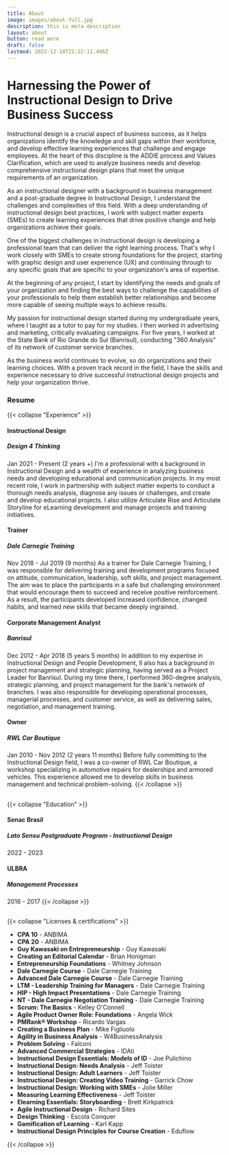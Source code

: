```yaml
---
title: About
image: images/about-full.jpg
description: this is meta description
layout: about
button: read more
draft: false
lastmod: 2022-12-18T21:22:11.496Z
---
```


# Harnessing the Power of Instructional Design to Drive Business Success

Instructional design is a crucial aspect of business success, as it helps organizations identify the knowledge and skill gaps within their workforce, and develop effective learning experiences that challenge and engage employees. At the heart of this discipline is the ADDIE process and Values Clarification, which are used to analyze business needs and develop comprehensive instructional design plans that meet the unique requirements of an organization.

As an instructional designer with a background in business management and a post-graduate degree in Instructional Design, I understand the challenges and complexities of this field. With a deep understanding of instructional design best practices, I work with subject matter experts (SMEs) to create learning experiences that drive positive change and help organizations achieve their goals.

One of the biggest challenges in instructional design is developing a professional team that can deliver the right learning process. That's why I work closely with SMEs to create strong foundations for the project, starting with graphic design and user experience (UX) and continuing through to any specific goals that are specific to your organization's area of expertise.

At the beginning of any project, I start by identifying the needs and goals of your organization and finding the best ways to challenge the capabilities of your professionals to help them establish better relationships and become more capable of seeing multiple ways to achieve results.

My passion for instructional design started during my undergraduate years, where I taught as a tutor to pay for my studies. I then worked in advertising and marketing, critically evaluating campaigns. For five years, I worked at the State Bank of Rio Grande do Sul (Banrisul), conducting "360 Analysis" of its network of customer service branches.

As the business world continues to evolve, so do organizations and their learning choices. With a proven track record in the field, I have the skills and experience necessary to drive successful instructional design projects and help your organization thrive.

### Resume

{{< collapse "Experience" >}}
#### Instructional Design
##### Design 4 Thinking
Jan 2021 - Present (2 years +)
I'm a professional with a background in Instructional Design and a wealth of experience in analyzing business needs and developing educational and communication projects. In my most recent role, I work in partnership with subject matter experts to conduct a thorough needs analysis, diagnose any issues or challenges, and create and develop educational projects. I also utilize Articulate Rise and Articulate Storyline for eLearning development and manage projects and training initiatives.

#### Trainer 
##### Dale Carnegie Training
Nov 2018 - Jul 2019 (9 months)
As a trainer for Dale Carnegie Training, I was responsible for delivering training and development programs focused on attitude, communication, leadership, soft skills, and project management. The aim was to place the participants in a safe but challenging environment that would encourage them to succeed and receive positive reinforcement. As a result, the participants developed increased confidence, changed habits, and learned new skills that became deeply ingrained.

#### Corporate Management Analyst
##### Banrisul
Dec 2012 - Apr 2018 (5 years 5 months)
In addition to my expertise in Instructional Design and People Development, Il also has a background in project management and strategic planning, having served as a Project Leader for Banrisul. During my time there, I performed 360-degree analysis, strategic planning, and project management for the bank's network of branches. I was also responsible for developing operational processes, managerial processes, and customer service, as well as delivering sales, negotiation, and management training.
#### Owner
##### RWL Car Boutique
Jan 2010 - Nov 2012 (2 years 11 months)
Before fully committing to the Instructional Design field, I was a co-owner of RWL Car Boutique, a workshop specializing in automotive repairs for dealerships and armored vehicles. This experience allowed me to develop skills in business management and technical problem-solving.
{{< /collapse >}}

##

{{< collapse "Education" >}}
#### Senac Brasil
##### Lato Sensu Postgraduate Program - Instructional Design
2022 - 2023
#### ULBRA
##### Management Processes
2016 - 2017
{{< /collapse >}}

##

{{< collapse "Licenses & certifications" >}}

- **CPA 10** - ANBIMA
- **CPA 20** - ANBIMA
- **Guy Kawasaki on Entrepreneurship** - Guy Kawasaki
- **Creating an Editorial Calendar** - Brian Honigman
- **Entrepreneurship Foundations** -  Whitney Johnson
- **Dale Carnegie Course** - Dale Carnegie Training
- **Advanced Dale Carnegie Course** - Dale Carnegie Training
- **LTM - Leadership Training for Managers** - Dale Carnegie Training
- **HIP - High Impact Presentations** - Dale Carnegie Training
- **NT - Dale Carnegie Negotiation Training** - Dale Carnegie Training
- **Scrum: The Basics** - Kelley O'Connell
- **Agile Product Owner Role: Foundations** - Angela Wick
- **PMRank® Workshop** - Ricardo Vargas
- **Creating a Business Plan** - Mike Figliuolo
- **Agility in Business Analysis** - W4BusinessAnalysis
- **Problem Solving** - Falconi
- **Advanced Commercial Strategies** - IDAti
- **Instructional Design Essentials: Models of ID** - Joe Pulichino
- **Instructional Design: Needs Analysis** - Jeff Toister
- **Instructional Design: Adult Learners** - Jeff Toister
- **Instructional Design: Creating Video Training** - Garrick Chow
- **Instructional Design: Working with SMEs** - Jolie Miller
- **Measuring Learning Effectiveness** - Jeff Toister
- **Elearning Essentials: Storyboarding** - Brett Kirkpatrick
- **Agile Instructional Design** - Richard Sites
- **Design Thinking** - Escola Conquer
- **Gamification of Learning** - Karl Kapp
- **Instructional Design Principles for Course Creation** - Eduflow

{{< /collapse >}}
